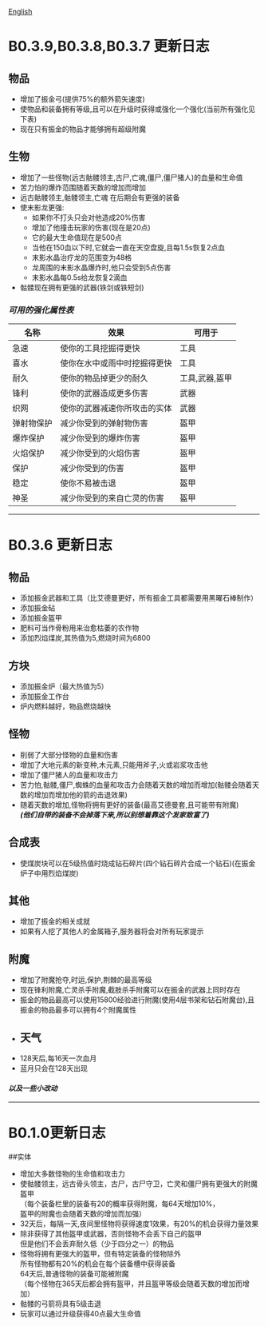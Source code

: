[English](https://github.com/XiaoYuOvO/MITE-ITE/blob/master/ChangeLogEN.md)
# B0.3.9,B0.3.8,B0.3.7 更新日志
## 物品
* 增加了振金弓(提供75%的额外箭矢速度)
* 使物品和装备拥有等级,且可以在升级时获得或强化一个强化(当前所有强化见下表)
* 现在只有振金的物品才能够拥有超级附魔
## 生物
* 增加了一些怪物(远古骷髅领主,古尸,亡魂,僵尸,僵尸猪人)的血量和生命值
* 苦力怕的爆炸范围随着天数的增加而增加
* 远古骷髅领主,骷髅领主,亡魂 在后期会有更强的装备
* 使末影龙更强:
    + 如果你不打头只会对他造成20%伤害
    + 增加了他撞击玩家的伤害(现在是20点)
    + 它的最大生命值现在是500点
    + 当他在150血以下时,它就会一直在天空盘旋,且每1.5s恢复2点血
    + 末影水晶治疗龙的范围变为48格
    + 龙周围的末影水晶爆炸时,他只会受到5点伤害
    + 末影水晶每0.5s给龙恢复2滴血
* 骷髅现在拥有更强的武器(铁剑或铁短剑)

### *_可用的强化属性表_*

   名称 | 效果 | 可用于
    ---------------|---------------------------------|---------------------
      急速         | 使你的工具挖掘得更快              | 工具
      喜水         | 使你在水中或雨中时挖掘得更快      | 工具
      耐久         | 使你的物品掉更少的耐久            | 工具,武器,盔甲
      锋利         | 使你的武器造成更多伤害            | 武器
      织网         | 使你的武器减速你所攻击的实体      | 武器
      弹射物保护   | 减少你受到的弹射物伤害            | 盔甲
      爆炸保护     | 减少你受到的爆炸伤害              | 盔甲
      火焰保护     | 减少你受到的火焰伤害              | 盔甲
      保护         | 减少你受到的伤害                 | 盔甲
      稳定         | 使你不易被击退                   | 盔甲
      神圣         | 减少你受到的来自亡灵的伤害        | 盔甲
      
---

# B0.3.6 更新日志
## 物品
* 添加振金武器和工具（比艾德曼更好，所有振金工具都需要用黑曜石棒制作） 
* 添加振金砧
* 添加振金盔甲
* 肥料可当作骨粉用来治愈枯萎的农作物
* 添加烈焰煤炭,其热值为5,燃烧时间为6800
## 方块
* 添加振金炉（最大热值为5）
* 添加振金工作台
* 炉内燃料越好，物品燃烧越快
## 怪物
* 削弱了大部分怪物的血量和伤害
* 增加了大地元素的新变种,木元素,只能用斧子,火或岩浆攻击他
* 增加了僵尸猪人的血量和攻击力
* 苦力怕,骷髅,僵尸,蜘蛛的血量和攻击力会随着天数的增加而增加(骷髅会随着天数的增加而增加他的箭的击退效果)
* 随着天数的增加,怪物将拥有更好的装备(最高艾德曼套,且可能带有附魔)\
    _**(他们自带的装备不会掉落下来,所以别想着靠这个发家致富了)**_
## 合成表
* 使煤炭块可以在5级热值时烧成钻石碎片(四个钻石碎片合成一个钻石)(在振金炉子中用烈焰煤炭)
## 其他
* 增加了振金的相关成就
* 如果有人挖了其他人的金属箱子,服务器将会对所有玩家提示
## 附魔
* 增加了附魔抢夺,时运,保护,荆棘的最高等级
* 现在锋利附魔,亡灵杀手附魔,截肢杀手附魔可以在振金的武器上同时存在
* 振金的物品最高可以使用15800经验进行附魔(使用4层书架和钻石附魔台),且振金的物品最多可以拥有4个附魔属性
* ## 天气
* 128天后,每16天一次血月
* 蓝月只会在128天出现
#### _以及一些小改动_

---

# B0.1.0更新日志
##实体
* 增加大多数怪物的生命值和攻击力
* 使骷髅领主，远古骨头领主，古尸，古尸守卫，亡灵和僵尸拥有更强大的附魔盔甲\
    （每个装备栏里的装备有20的概率获得附魔，每64天增加10%，\
    盔甲的附魔也会随着天数的增加而加强）
* 32天后，每隔一天,夜间里怪物将获得速度1效果，有20%的机会获得力量效果
* 除非获得了其他盔甲或武器，否则怪物不会丢下自己的盔甲\
    但是他们不会丢弃耐久低（少于四分之一）的物品
* 怪物将拥有更强大的盔甲，但有特定装备的怪物除外\
    所有怪物都有20%的机会在每个装备槽中获得装备\
    64天后,普通怪物的装备可能被附魔\
    （每个怪物在365天后都会拥有盔甲，并且盔甲等级会随着天数的增加而增加）
* 骷髅的弓箭将具有5级击退
* 玩家可以通过升级获得40点最大生命值